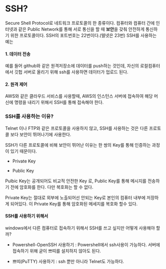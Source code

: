 # SSH?

Secure Shell Protocol로 네트워크 프로토콜의 한 종류이다. 컴퓨터와 컴퓨터 간에 인터넷과 같은 Public Network를 통해 서로 통신을 할 때
**보안**을 갖춰 안전하게 통신하기 위한 프로토콜이다. SSH의 포트번호는 22번이다.(텔넷은 23번) SSH를 사용하는 예는

#### 1. 데이터 전송

예를 들어 github와 같은 원격저장소에 데이터를 push하는 것인데, 자신의 로컬컴퓨터에서 깃헙 서버로 올리기 위해 ssh를 사용하면 데이터가 업로드
된다.

#### 2. 원격 제어

AWS와 같은 클라우드 서비스를 사용할때, AWS의 인스턴스 서버에 접속하여 해당 머신에 명령을 내리기 위해서 SSH를 통해 접속해야 한다.

### SSH를 사용하는 이유?

Telnet 이나 FTP와 같은 프로토콜을 사용하지 않고, SSH를 사용하는 것은 다른 프로토콜 보다 보안이 뛰어나기에 사용한다.

SSH가 다른 프로토콜에 비해 보안이 뛰어난 이유는 한 쌍의 Key를 통해 인증하는 과정이 있기 때문이다. 

* Private Key

* Public Key

Pulbic Key는 공개되어도 비교적 안전한 Key 로, Public Key를 통해 메시지를 전송하기 전에 암호화를 한다. 다만 복호화는 할 수 없다.

Private Key는 절대로 외부에 노출되어선 안되는 Key로 본인의 컴퓨터 내부에 저장하게 되어있다. 이 Private Key를 통해 암호화된 메세지를 복호화
할수 있다.


#### SSH를 사용하기 위해서
windows에서 다른 컴퓨터로 접속하기 위해서 SSH를 쓰고 싶지만 어떻게 사용해야 할까?

* Powershell-OpenSSH 사용하기 : Powershell에서 ssh사용이 가능하다. 서버에 접속하기 위해 굳이 쁘띠를 설치하지 않아도 된다.

* 쁘띠(PuTTY) 사용하기 : ssh 뿐만 아니라 Telnet도 가능하다.

